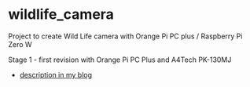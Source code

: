 # wildlife_camera

Project to create Wild Life camera with Orange Pi PC plus / Raspberry Pi Zero W

Stage 1 - first revision with Orange Pi PC Plus and A4Tech PK-130MJ
* [description in my blog]()
